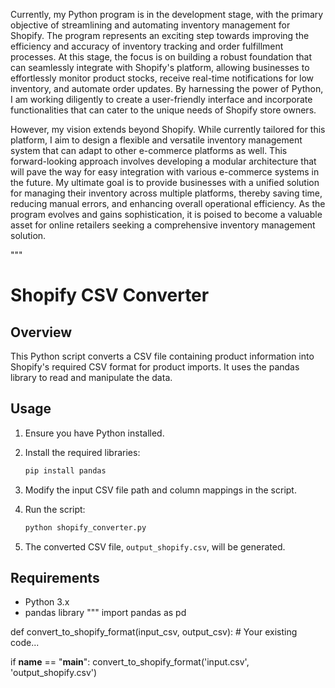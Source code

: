 


Currently, my Python program is in the development stage, with the primary objective of streamlining and automating inventory management for Shopify. The program represents an exciting step towards improving the efficiency and accuracy of inventory tracking and order fulfillment processes. At this stage, the focus is on building a robust foundation that can seamlessly integrate with Shopify's platform, allowing businesses to effortlessly monitor product stocks, receive real-time notifications for low inventory, and automate order updates. By harnessing the power of Python, I am working diligently to create a user-friendly interface and incorporate functionalities that can cater to the unique needs of Shopify store owners.

However, my vision extends beyond Shopify. While currently tailored for this platform, I aim to design a flexible and versatile inventory management system that can adapt to other e-commerce platforms as well. This forward-looking approach involves developing a modular architecture that will pave the way for easy integration with various e-commerce systems in the future. My ultimate goal is to provide businesses with a unified solution for managing their inventory across multiple platforms, thereby saving time, reducing manual errors, and enhancing overall operational efficiency. As the program evolves and gains sophistication, it is poised to become a valuable asset for online retailers seeking a comprehensive inventory management solution.

"""
# Shopify CSV Converter

## Overview

This Python script converts a CSV file containing product information into Shopify's required CSV format for product imports. It uses the pandas library to read and manipulate the data.

## Usage

1. Ensure you have Python installed.
2. Install the required libraries:

    ```bash
    pip install pandas
    ```

3. Modify the input CSV file path and column mappings in the script.
4. Run the script:

    ```bash
    python shopify_converter.py
    ```

5. The converted CSV file, `output_shopify.csv`, will be generated.

## Requirements

- Python 3.x
- pandas library
"""
import pandas as pd

def convert_to_shopify_format(input_csv, output_csv):
    # Your existing code...

if __name__ == "__main__":
    convert_to_shopify_format('input.csv', 'output_shopify.csv')
